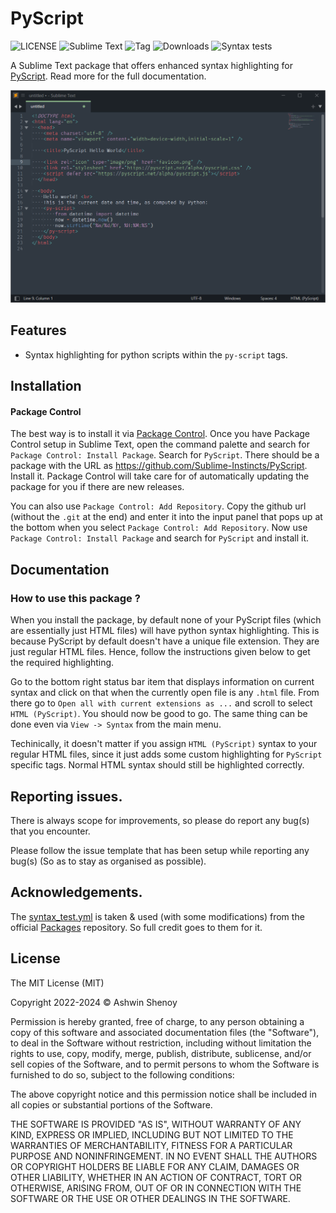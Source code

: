 # PyScript

![LICENSE](https://img.shields.io/badge/LICENSE-MIT-green?style=for-the-badge) ![Sublime Text](https://img.shields.io/badge/ST-Build%204126+-orange?style=for-the-badge&logo=sublime-text) ![Tag](https://img.shields.io/github/v/tag/Sublime-Instincts/PyScript?style=for-the-badge&logo=github&sort=semver) ![Downloads](https://img.shields.io/packagecontrol/dt/PyScript?style=for-the-badge)
![Syntax tests](https://img.shields.io/github/actions/workflow/status/Sublime-Instincts/PyScript/syntax_test.yml?branch=main&color=green&label=Syntax%20Tests&logo=github&logoColor=white&style=for-the-badge)

A Sublime Text package that offers enhanced syntax highlighting for [PyScript](https://pyscript.net/). Read more for the full documentation.

![PyScript Highlighting Demo](./images/pyscript_highlighting_demo.png)

## Features

- Syntax highlighting for python scripts within the `py-script` tags.

## Installation

#### Package Control
The best way is to install it via [Package Control](https://packagecontrol.io/). Once you have Package Control setup in Sublime Text, open the command palette and search for `Package Control: Install Package`. Search for `PyScript`. There should be a package with the URL as https://github.com/Sublime-Instincts/PyScript. Install it. Package Control will take care for of automatically updating the package for you if there are new releases.

You can also use `Package Control: Add Repository`. Copy the github url (without the `.git` at the end) and enter it into the input panel that pops up at the bottom when you select `Package Control: Add Repository`. Now use `Package Control: Install Package` and search for `PyScript` and install it.

## Documentation

### How to use this package ?

When you install the package, by default none of your PyScript files (which are essentially just HTML files) will have python syntax highlighting. This is because PyScript by default doesn't have a unique file extension. They are just regular HTML files. Hence, follow the instructions given below to get the required highlighting.

Go to the bottom right status bar item that displays information on current syntax and click on that when the currently open file is any `.html` file. From there go to `Open all with current extensions as ...` and scroll to select `HTML (PyScript)`. You should now be good to go. The same thing can be done even via `View -> Syntax` from the main menu.

Techinically, it doesn't matter if you assign `HTML (PyScript)` syntax to your regular HTML files, since it just adds some custom highlighting for `PyScript` specific tags. Normal HTML syntax should still be highlighted correctly.

## Reporting issues.

There is always scope for improvements, so please do report any bug(s) that you encounter.

Please follow the issue template that has been setup while reporting any bug(s) (So as to stay as organised as possible).

## Acknowledgements.

The [syntax_test.yml](https://github.com/Sublime-Instincts/PyScript/blob/master/.github/workflows/syntax_test.yml) is taken & used (with some modifications) from the official [Packages](https://github.com/sublimehq/Packages) repository. So full credit goes to them for it.

## License
The MIT License (MIT)

Copyright 2022-2024 &copy; Ashwin Shenoy

Permission is hereby granted, free of charge, to any person obtaining a copy of this software and associated documentation files (the "Software"), to deal in the Software without restriction, including without limitation the rights to use, copy, modify, merge, publish, distribute, sublicense, and/or sell copies of the Software, and to permit persons to whom the Software is furnished to do so, subject to the following conditions:

The above copyright notice and this permission notice shall be included in all copies or substantial portions of the Software.

THE SOFTWARE IS PROVIDED "AS IS", WITHOUT WARRANTY OF ANY KIND, EXPRESS OR IMPLIED, INCLUDING BUT NOT LIMITED TO THE WARRANTIES OF MERCHANTABILITY, FITNESS FOR A PARTICULAR PURPOSE AND NONINFRINGEMENT. IN NO EVENT SHALL THE AUTHORS OR COPYRIGHT HOLDERS BE LIABLE FOR ANY CLAIM, DAMAGES OR OTHER LIABILITY, WHETHER IN AN ACTION OF CONTRACT, TORT OR OTHERWISE, ARISING FROM, OUT OF OR IN CONNECTION WITH THE SOFTWARE OR THE USE OR OTHER DEALINGS IN THE SOFTWARE.
